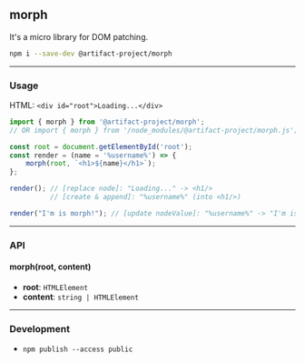 morph
-----
It's a micro library for DOM patching.

```sh
npm i --save-dev @artifact-project/morph
```

---

### Usage

HTML: `<div id="root">Loading...</div>`

```ts
import { morph } from '@artifact-project/morph';
// OR import { morph } from '/node_modules/@artifact-project/morph.js';

const root = document.getElementById('root');
const render = (name = '%username%') => {
	morph(root, `<h1>${name}</h1>`);
};

render(); // [replace node]: "Loading..." -> <h1/>
          // [create & append]: "%username%" (into <h1/>)

render("I'm is morph!"); // [update nodeValue]: "%username%" -> "I'm is morph!"
```

---

### API

#### morph(root, content)

 - **root**: `HTMLElement`
 - **content**: `string | HTMLElement`

---

### Development

 - `npm publish --access public`
